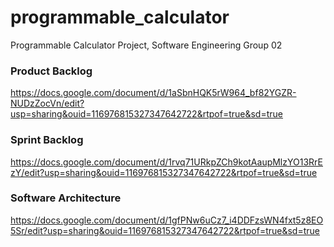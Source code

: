 # programmable_calculator
Programmable Calculator Project, Software Engineering Group 02
### Product Backlog
https://docs.google.com/document/d/1aSbnHQK5rW964_bf82YGZR-NUDzZocVn/edit?usp=sharing&ouid=116976815327347642722&rtpof=true&sd=true
### Sprint Backlog
https://docs.google.com/document/d/1rvq71URkpZCh9kotAaupMlzYO13RrEzY/edit?usp=sharing&ouid=116976815327347642722&rtpof=true&sd=true
### Software Architecture
https://docs.google.com/document/d/1gfPNw6uCz7_i4DDFzsWN4fxt5z8EO5Sr/edit?usp=sharing&ouid=116976815327347642722&rtpof=true&sd=true
